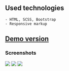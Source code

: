 ## Used technologies
    - HTML, SCSS, Bootstrap
    - Responsive markup

## [Demo version](https://rryaboshtan.github.io/FashionDemo2/)

### Screenshots
![](assets/screenshots/screenshot1.png)
![](assets/screenshots/screenshot2.png)
![](assets/screenshots/screenshot3.png)